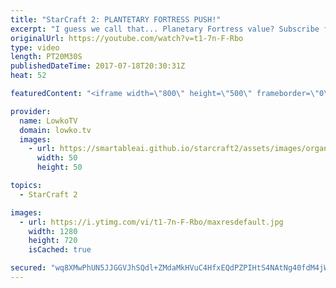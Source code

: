 ```yaml
---
title: "StarCraft 2: PLANTETARY FORTRESS PUSH!"
excerpt: "I guess we call that... Planetary Fortress value? Subscribe for more videos: http://lowko.tv/youtube More StarCraft 2 casts: https://goo.gl/5H4Xq7  Planetary Fortresses are usually only made when defending a third or fourth base. However, if you manage to use it offensively it is extremely powerful."
originalUrl: https://youtube.com/watch?v=t1-7n-F-Rbo
type: video
length: PT20M30S
publishedDateTime: 2017-07-18T20:30:31Z
heat: 52

featuredContent: "<iframe width=\"800\" height=\"500\" frameborder=\"0\" src=\"https://www.youtube.com/embed/t1-7n-F-Rbo\" allow=\"accelerometer; autoplay; encrypted-media; gyroscope; picture-in-picture\" allowfullscreen></iframe>"

provider:
  name: LowkoTV
  domain: lowko.tv
  images:
    - url: https://smartableai.github.io/starcraft2/assets/images/organizations/lowko.tv-50x50.jpg
      width: 50
      height: 50

topics:
  - StarCraft 2

images:
  - url: https://i.ytimg.com/vi/t1-7n-F-Rbo/maxresdefault.jpg
    width: 1280
    height: 720
    isCached: true

secured: "wq8XMwPhUN5JJGGVJhSQdl+ZMdaMkHVuC4HfxEQdPZPIHtS4NAtNg40fdM4jWjTKuAinpz8pM0v2u+w2c9768kuHRdmZmKCzWTmFm+4xcV0e5jJ3K6D961G5o23kpvL85HfqI9BJh/K8W3nUXqI8syu4uFBcNnK+cCQLAihzdmTATCByIKj/Ipbuqryh675/ffTO+gxtJ7/wADN8xWvCwmSycyTy93kpm1WhjLmg96qXAycMpjyZ8u2hDPJXPJZYZgUF51JWARWS2pztW/IGfLnX9ZCf6J/NzFwTQWE3p/EqTqOl5UsDiJM4CgyQvx8cll0TMXP5caBdip7/jSWSGKVIY/zZhKnCEX7kUW010HnAeCJkWYVJYop0aGL++oI2NZrWXKtluSPTVjTufGdryYdwWoSaDL9SQM8RhQV78ms=;x89s43PAamjRqlw1USyXJw=="
---
```


